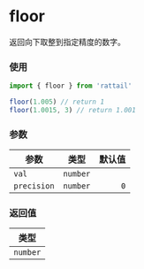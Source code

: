 # floor

返回向下取整到指定精度的数字。

### 使用

```ts
import { floor } from 'rattail'

floor(1.005) // return 1
floor(1.0015, 3) // return 1.001
```

### 参数

| 参数        |   类型   | 默认值 |
| ----------- | :------: | -----: |
| `val`       | `number` |        |
| `precision` | `number` |    `0` |

### 返回值

|   类型   |
| :------: |
| `number` |
